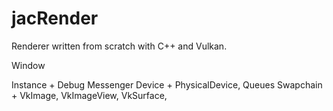 # jacRender
Renderer written from scratch with C++ and Vulkan.

Window

Instance + Debug Messenger
Device + PhysicalDevice, Queues
Swapchain + VkImage, VkImageView, VkSurface, 
